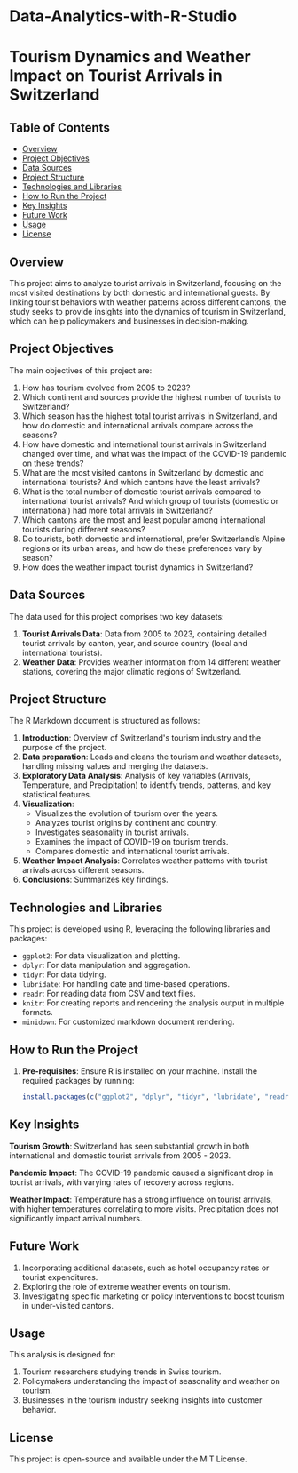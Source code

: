 # Data-Analytics-with-R-Studio

# Tourism Dynamics and Weather Impact on Tourist Arrivals in Switzerland

## Table of Contents
- [Overview](#overview)
- [Project Objectives](#project-objectives)
- [Data Sources](#data-sources)
- [Project Structure](#project-structure)
- [Technologies and Libraries](#technologies-and-libraries)
- [How to Run the Project](#how-to-run-the-project)
- [Key Insights](#key-insights)
- [Future Work](#future-work)
- [Usage](#usage)
- [License](#license)

## Overview
This project aims to analyze tourist arrivals in Switzerland, focusing on the most visited destinations by both domestic and international guests. By linking tourist behaviors with weather patterns across different cantons, the study seeks to provide insights into the dynamics of tourism in Switzerland, which can help policymakers and businesses in decision-making.

## Project Objectives
The main objectives of this project are:
1. How has tourism evolved from 2005 to 2023?
2. Which continent and sources provide the highest number of tourists to Switzerland?
3. Which season has the highest total tourist arrivals in Switzerland, and how do domestic and international arrivals compare across the seasons?
4. How have domestic and international tourist arrivals in Switzerland changed over time, and what was the impact of the COVID-19 pandemic on these trends?
5. What are the most visited cantons in Switzerland by domestic and international tourists? And which cantons have the least arrivals?
6. What is the total number of domestic tourist arrivals compared to international tourist arrivals? And which group of tourists (domestic or international) had more total arrivals in Switzerland?
7. Which cantons are the most and least popular among international tourists during different seasons?
8. Do tourists, both domestic and international, prefer Switzerland’s Alpine regions or its urban areas, and how do these preferences vary by season?
9. How does the weather impact tourist dynamics in Switzerland?

## Data Sources
The data used for this project comprises two key datasets:
1. **Tourist Arrivals Data**: Data from 2005 to 2023, containing detailed tourist arrivals by canton, year, and source country (local and international tourists).
2. **Weather Data**: Provides weather information from 14 different weather stations, covering the major climatic regions of Switzerland.

## Project Structure
The R Markdown document is structured as follows:
1. **Introduction**: Overview of Switzerland's tourism industry and the purpose of the project.
2. **Data preparation**: Loads and cleans the tourism and weather datasets, handling missing values and merging the datasets.
3. **Exploratory Data Analysis**: Analysis of key variables (Arrivals, Temperature, and Precipitation) to identify trends, patterns, and key statistical features.
4. **Visualization**:
    - Visualizes the evolution of tourism over the years.
    - Analyzes tourist origins by continent and country.
    - Investigates seasonality in tourist arrivals.
    - Examines the impact of COVID-19 on tourism trends.
    - Compares domestic and international tourist arrivals.
5. **Weather Impact Analysis**: Correlates weather patterns with tourist arrivals across different seasons.
6. **Conclusions**: Summarizes key findings.

## Technologies and Libraries
This project is developed using R, leveraging the following libraries and packages:
- `ggplot2`: For data visualization and plotting.
- `dplyr`: For data manipulation and aggregation.
- `tidyr`: For data tidying.
- `lubridate`: For handling date and time-based operations.
- `readr`: For reading data from CSV and text files.
- `knitr`: For creating reports and rendering the analysis output in multiple formats.
- `minidown`: For customized markdown document rendering.

## How to Run the Project
1. **Pre-requisites**: Ensure R is installed on your machine. Install the required packages by running:
   ```R
   install.packages(c("ggplot2", "dplyr", "tidyr", "lubridate", "readr", "knitr", "minidown"))
   
## Key Insights
**Tourism Growth**: Switzerland has seen substantial growth in both international and domestic tourist arrivals from 2005 - 2023.

**Pandemic Impact**: The COVID-19 pandemic caused a significant drop in tourist arrivals, with varying rates of recovery across regions.

**Weather Impact**: Temperature has a strong influence on tourist arrivals, with higher temperatures correlating to more visits. Precipitation does not significantly impact arrival numbers.

## Future Work
1. Incorporating additional datasets, such as hotel occupancy rates or tourist expenditures.
2. Exploring the role of extreme weather events on tourism.
3. Investigating specific marketing or policy interventions to boost tourism in under-visited cantons.

## Usage
This analysis is designed for:

1. Tourism researchers studying trends in Swiss tourism.
2. Policymakers understanding the impact of seasonality and weather on tourism.
3. Businesses in the tourism industry seeking insights into customer behavior.

## License
This project is open-source and available under the MIT License.
